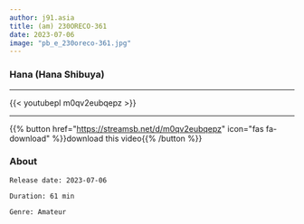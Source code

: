 ```yaml
---
author: j91.asia
title: (am) 230ORECO-361
date: 2023-07-06
image: "pb_e_230oreco-361.jpg"
---
```


### Hana (Hana Shibuya)
___

{{< youtubepl m0qv2eubqepz >}}
___

{{% button href="https://streamsb.net/d/m0qv2eubqepz" icon="fas fa-download" %}}download this video{{% /button %}}
### About

`Release date: 2023-07-06`

`Duration: 61 min`

`Genre:	Amateur`